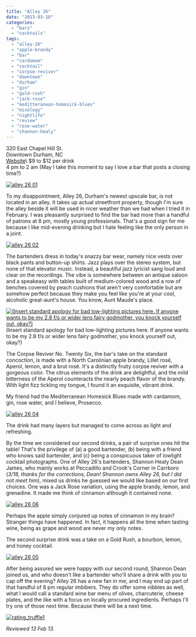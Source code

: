 ```yaml
---
title: "Alley 26"
date: "2013-03-18"
categories:
  - "bars"
  - "cocktails"
tags:
  - "alley-26"
  - "apple-brandy"
  - "bar"
  - "cardamom"
  - "cocktail"
  - "corpse-reviver"
  - "downtown"
  - "durham"
  - "gin"
  - "gold-rush"
  - "jack-rose"
  - "meditteranean-homesick-blues"
  - "mixology"
  - "nightlife"
  - "review"
  - "rose-water"
  - "shannon-healy"
---
```


320 East Chapel Hill St.\
Downtown Durham, NC\
[Website](http://alleytwentysix.com/)\ 
$9 to $12 per drink\
4 pm to 2 am (May I take this moment to say I love a bar that posts a closing time?)

[![alley 26 01](http://s3.amazonaws.com/thegourmez-wpmedia/2013/03/alley-26-01-500x432.jpg)](http://www.thegourmez.com/2013/03/alley-26/alley-26-01/)

To my disappointment, Alley 26, Durham's newest upscale bar, is not located in an alley. It takes up actual streetfront property, though I'm sure the alley beside it will be used in nicer weather than we had when I tried it in February. I was pleasantly surprised to find the bar had more than a handful of patrons at 8 pm, mostly young professionals. That's a good sign for me because I like mid-evening drinking but I hate feeling like the only person in a joint.

[![alley 26 02](http://s3.amazonaws.com/thegourmez-wpmedia/2013/03/alley-26-02-500x332.jpg)](http://www.thegourmez.com/2013/03/alley-26/alley-26-02/)

The bartenders dress in today's snazzy bar wear, namely nice vests over black pants and button-up shirts. Jazz plays over the stereo system, but none of that elevator music. Instead, a beautiful jazz lyricist sang loud and clear on the recordings. The vibe is somewhere between an antique saloon and a speakeasy with tables built of medium-colored wood and a row of benches covered by peach cushions that aren't very comfortable but are somehow perfect because they make you feel like you're at your cool, alcoholic great-aunt's house. You know, Aunt Maude's place.




<div class="caption">

[![(Insert standard apology for bad low-lighting pictures here. If anyone wants to be my 2.8 f/s or wider lens fairy godmother, you knock yourself out, okay?)](http://s3.amazonaws.com/thegourmez-wpmedia/2013/03/alley-26-03-500x332.jpg)](http://www.thegourmez.com/2013/03/alley-26/alley-26-03/) (Insert standard apology for bad low-lighting pictures here. If anyone wants to be my 2.8 f/s or wider lens fairy godmother, you knock yourself out, okay?)</div>


The Corpse Reviver No. Twenty Six, the bar's take on the standard concoction, is made with a North Carolinian apple brandy, Lillet rosé, Aperol, lemon, and a brut rosé. It's a distinctly fruity corpse reviver with a gorgeous color. The citrus elements of the drink are delightful, and the mild bitterness of the Aperol counteracts the nearly peach flavor of the brandy. With light fizz tickling my tongue, I found it an exquisite, vibrant drink.

My friend had the Mediterranean Homesick Blues made with cardamom, gin, rose water, and I believe, Prosecco.

[![alley 26 04](http://s3.amazonaws.com/thegourmez-wpmedia/2013/03/alley-26-04-332x500.jpg)](http://www.thegourmez.com/2013/03/alley-26/alley-26-04/)

The drink had many layers but managed to come across as light and refreshing.

By the time we considered our second drinks, a pair of surprise ones hit the table! That's the privilege of (a) a good bartender, (b) being with a friend who knows said bartender, and (c) being a conspicuous taker of lowlight cocktail photographs. One of Alley 26's bartenders, Shannon Healy Dean James, who mainly works at Peccadillo and Crook's Corner in Carrboro (_3/18, thanks for the corrections, Dean! Shannon owns Alley 26, but I did not meet him_), mixed us drinks he guessed we would like based on our first choices. One was a Jack Rose variation, using the apple brandy, lemon, and grenadine. It made me think of cinnamon although it contained none.

[![alley 26 06](http://s3.amazonaws.com/thegourmez-wpmedia/2013/03/alley-26-06-500x332.jpg)](http://www.thegourmez.com/2013/03/alley-26/alley-26-06/)

Perhaps the apple simply conjured up notes of cinnamon in my brain? Stranger things have happened. In fact, it happens all the time when tasting wine, being as grape and wood are never my only notes.

The second surprise drink was a take on a Gold Rush, a bourbon, lemon, and honey cocktail.

[![alley 26 05](http://s3.amazonaws.com/thegourmez-wpmedia/2013/03/alley-26-05-332x500.jpg)](http://www.thegourmez.com/2013/03/alley-26/alley-26-05/)

After being assured we were happy with our second round, Shannon Dean joined us, and who doesn't like a bartender who'll share a drink with you to cap off the evening? Alley 26 has a new fan in me, and I may end up part of that handful of 8 pm regular imbibers. They do offer some nibbles as well, what I would call a standard wine bar menu of olives, charcuterie, cheese plates, and the like with a focus on locally procured ingredients. Perhaps I'll try one of those next time. Because there will be a next time.

[![rating_truffle1](http://s3.amazonaws.com/thegourmez-wpmedia/2009/02/rating_truffle1.gif)](http://www.thegourmez.com/2009/02/silk-hope-winery-nc-traminette-2007/rating_truffle1/)

_Reviewed 13 Feb 13._
